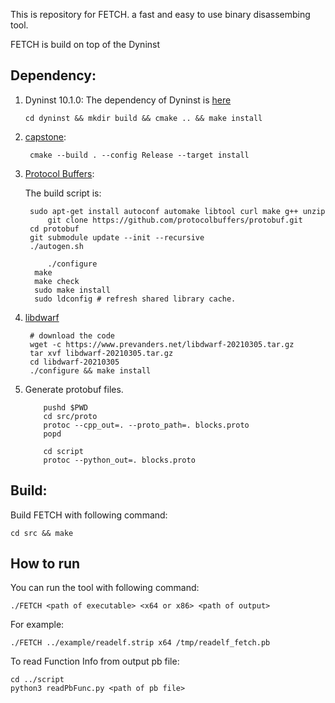 This is repository for FETCH. a fast and easy to use binary disassembing tool.


FETCH is build on top of the Dyninst


## Dependency:

1. Dyninst 10.1.0: The dependency of Dyninst is [here](https://github.com/dyninst/dyninst/wiki/Building-Dyninst#source_long)

   ```
   cd dyninst && mkdir build && cmake .. && make install
   ```

2. [capstone](https://github.com/aquynh/capstone):
   ```
    cmake --build . --config Release --target install
   ```

3. [Protocol Buffers](https://developers.google.com/protocol-buffers):
   
   The build script is:
   ```
	sudo apt-get install autoconf automake libtool curl make g++ unzip
        git clone https://github.com/protocolbuffers/protobuf.git
	cd protobuf
	git submodule update --init --recursive
	./autogen.sh

        ./configure
	 make
	 make check
	 sudo make install
	 sudo ldconfig # refresh shared library cache.
   ```

4. [libdwarf](https://sourceforge.net/projects/libdwarf/)

   ```
    # download the code
    wget -c https://www.prevanders.net/libdwarf-20210305.tar.gz
    tar xvf libdwarf-20210305.tar.gz
    cd libdwarf-20210305
    ./configure && make install
   ```

5. Generate protobuf files.

   ```
       pushd $PWD
       cd src/proto
       protoc --cpp_out=. --proto_path=. blocks.proto
       popd

       cd script
       protoc --python_out=. blocks.proto
   ```

## Build:

Build FETCH with following command:
   ```
   cd src && make
   ```

## How to run

You can run the tool with following command:

```
./FETCH <path of executable> <x64 or x86> <path of output>
```

For example:

```
./FETCH ../example/readelf.strip x64 /tmp/readelf_fetch.pb
```

To read Function Info from output pb file: 

```
cd ../script
python3 readPbFunc.py <path of pb file>
```
